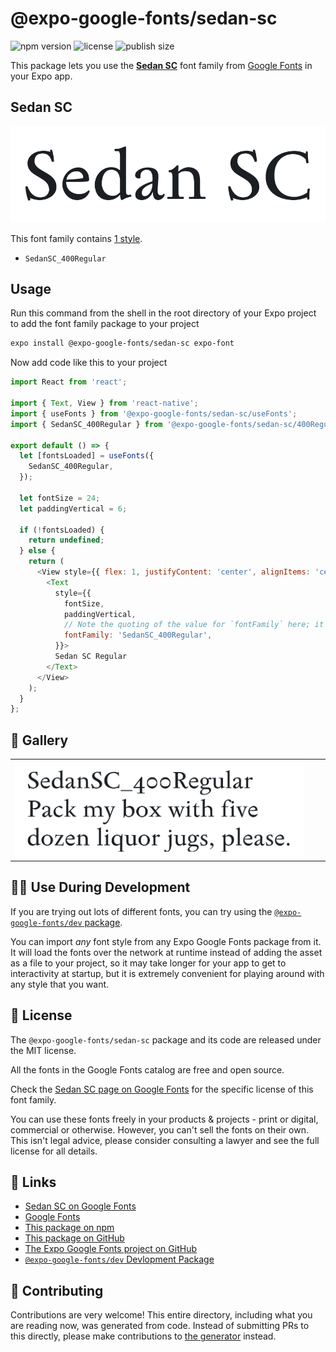 # @expo-google-fonts/sedan-sc

![npm version](https://flat.badgen.net/npm/v/@expo-google-fonts/sedan-sc)
![license](https://flat.badgen.net/github/license/expo/google-fonts)
![publish size](https://flat.badgen.net/packagephobia/install/@expo-google-fonts/sedan-sc)

This package lets you use the [**Sedan SC**](https://fonts.google.com/specimen/Sedan+SC) font family from [Google Fonts](https://fonts.google.com/) in your Expo app.

## Sedan SC

![Sedan SC](./font-family.png)

This font family contains [1 style](#-gallery).

- `SedanSC_400Regular`

## Usage

Run this command from the shell in the root directory of your Expo project to add the font family package to your project
```sh
expo install @expo-google-fonts/sedan-sc expo-font
```

Now add code like this to your project
```js
import React from 'react';

import { Text, View } from 'react-native';
import { useFonts } from '@expo-google-fonts/sedan-sc/useFonts';
import { SedanSC_400Regular } from '@expo-google-fonts/sedan-sc/400Regular';

export default () => {
  let [fontsLoaded] = useFonts({
    SedanSC_400Regular,
  });

  let fontSize = 24;
  let paddingVertical = 6;

  if (!fontsLoaded) {
    return undefined;
  } else {
    return (
      <View style={{ flex: 1, justifyContent: 'center', alignItems: 'center' }}>
        <Text
          style={{
            fontSize,
            paddingVertical,
            // Note the quoting of the value for `fontFamily` here; it expects a string!
            fontFamily: 'SedanSC_400Regular',
          }}>
          Sedan SC Regular
        </Text>
      </View>
    );
  }
};

```

## 🔡 Gallery


||||
|-|-|-|
|![SedanSC_400Regular](./SedanSC_400Regular.ttf.png)||||


## 👩‍💻 Use During Development

If you are trying out lots of different fonts, you can try using the [`@expo-google-fonts/dev` package](https://github.com/expo/google-fonts/tree/master/font-packages/dev#readme).

You can import *any* font style from any Expo Google Fonts package from it. It will load the fonts
over the network at runtime instead of adding the asset as a file to your project, so it may take longer
for your app to get to interactivity at startup, but it is extremely convenient
for playing around with any style that you want.

## 📖 License

The `@expo-google-fonts/sedan-sc` package and its code are released under the MIT license.

All the fonts in the Google Fonts catalog are free and open source.

Check the [Sedan SC page on Google Fonts](https://fonts.google.com/specimen/Sedan+SC) for the specific license of this font family.

You can use these fonts freely in your products & projects - print or digital, commercial or otherwise. However, you can't sell the fonts on their own. This isn't legal advice, please consider consulting a lawyer and see the full license for all details.

## 🔗 Links

- [Sedan SC on Google Fonts](https://fonts.google.com/specimen/Sedan+SC)
- [Google Fonts](https://fonts.google.com/)
- [This package on npm](https://www.npmjs.com/package/@expo-google-fonts/sedan-sc)
- [This package on GitHub](https://github.com/expo/google-fonts/tree/master/font-packages/sedan-sc)
- [The Expo Google Fonts project on GitHub](https://github.com/expo/google-fonts)
- [`@expo-google-fonts/dev` Devlopment Package](https://github.com/expo/google-fonts/tree/master/font-packages/dev)

## 🤝 Contributing

Contributions are very welcome! This entire directory, including what you are reading now, was generated from code. Instead of submitting PRs to this directly, please make contributions to [the generator](https://github.com/expo/google-fonts/tree/master/packages/generator) instead.
